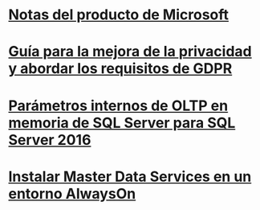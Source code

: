 # [Notas del producto de Microsoft](microsoft-white-papers.md)
# [Guía para la mejora de la privacidad y abordar los requisitos de GDPR](../relational-databases/security/microsoft-sql-and-the-gdpr-requirements.md) 
# [Parámetros internos de OLTP en memoria de SQL Server para SQL Server 2016](../relational-databases/in-memory-oltp/sql-server-in-memory-oltp-internals-for-sql-server-2016.md)
# [Instalar Master Data Services en un entorno AlwaysOn](../master-data-services/installing-mds-in-an-alwayson-group-environment/installing-mds-in-an-alwayson-group-environment.md)
